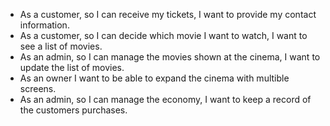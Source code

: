 - As a customer, so I can receive my tickets, I want to provide my contact information.
- As a customer, so I can decide which movie I want to watch, I want to see a list of movies.
- As an admin, so I can manage the movies shown at the cinema, I want to update the list of movies.
- As an owner I want to be able to expand the cinema with multible screens.
- As an admin, so I can manage the economy, I want to keep a record of the customers purchases.